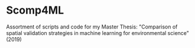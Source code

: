 # Scomp4ML
Assortment of scripts and code for my Master Thesis: "Comparison of spatial validation strategies in machine learning for environmental science" (2019)
